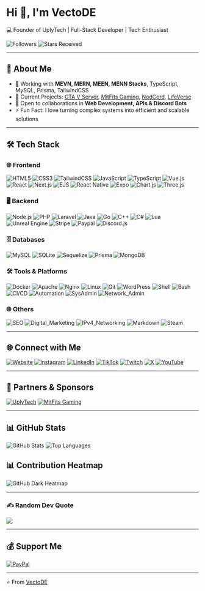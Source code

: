 # Hi 👋, I'm VectoDE

💻 Founder of UplyTech | Full-Stack Developer | Tech Enthusiast

![Followers](https://img.shields.io/github/followers/VectoDE?label=Followers&color=blue) ![Stars Received](https://img.shields.io/github/stars/VectoDE?label=Stars&color=red)

---

## 🚀 About Me
- 🌱 Working with **MEVN, MERN, MEEN, MENN Stacks**, TypeScript, MySQL, Prisma, TailwindCSS  
- 🔭 Current Projects: [GTA V Server](https://github.com/VectoDE/GTA-V-Server), [MitFits Gaming](https://github.com/Mitfits-Gaming), [NodCord](https://github.com/VectoDE/NodCord), [LifeVerse](https://github.com/VectoDE/LifeVerse)  
- 👯 Open to collaborations in **Web Development, APIs & Discord Bots**  
- ⚡ Fun Fact: I love turning complex systems into efficient and scalable solutions  

---

## 🛠️ Tech Stack

### 🌐 Frontend
![HTML5](https://img.shields.io/badge/-HTML5-E34F26?logo=html5&logoColor=white&style=for-the-badge)
![CSS3](https://img.shields.io/badge/-CSS3-1572B6?logo=css3&logoColor=white&style=for-the-badge)
![TailwindCSS](https://img.shields.io/badge/-TailwindCSS-06B6D4?logo=tailwind-css&logoColor=white&style=for-the-badge)
![JavaScript](https://img.shields.io/badge/-JavaScript-F7DF1E?logo=javascript&logoColor=black&style=for-the-badge)
![TypeScript](https://img.shields.io/badge/-TypeScript-3178C6?logo=typescript&logoColor=white&style=for-the-badge)
![Vue.js](https://img.shields.io/badge/-Vue.js-4FC08D?logo=vue.js&logoColor=white&style=for-the-badge)
![React](https://img.shields.io/badge/-React-61DAFB?logo=react&logoColor=black&style=for-the-badge)
![Next.js](https://img.shields.io/badge/-Next.js-000000?logo=next.js&logoColor=white&style=for-the-badge)
![EJS](https://img.shields.io/badge/-EJS-CF4647?logo=EJS&logoColor=white&style=for-the-badge)
![React Native](https://img.shields.io/badge/-React_Native-61DAFB?logo=react&logoColor=black&style=for-the-badge)
![Expo](https://img.shields.io/badge/-Expo-000020?logo=expo&logoColor=white&style=for-the-badge)
![Chart.js](https://img.shields.io/badge/-Chart.js-FF6384?logo=chart.js&logoColor=white&style=for-the-badge)
![Three.js](https://img.shields.io/badge/-Three.js-000000?logo=three.js&logoColor=white&style=for-the-badge)

### 🖥️ Backend
![Node.js](https://img.shields.io/badge/-Node.js-339933?logo=node.js&logoColor=white&style=for-the-badge)
![PHP](https://img.shields.io/badge/-PHP-777BB4?logo=php&logoColor=white&style=for-the-badge)
![Laravel](https://img.shields.io/badge/-Laravel-FF2D20?logo=laravel&logoColor=white&style=for-the-badge)
![Java](https://img.shields.io/badge/-Java-007396?logo=java&logoColor=white&style=for-the-badge)
![Go](https://img.shields.io/badge/-Go-00ADD8?logo=go&logoColor=white&style=for-the-badge)
![C++](https://img.shields.io/badge/-C++-00599C?logo=c%2B%2B&logoColor=white&style=for-the-badge)
![C#](https://img.shields.io/badge/-C%23-239120?logo=c%23&logoColor=white&style=for-the-badge)
![Lua](https://img.shields.io/badge/-Lua-2C2D72?logo=lua&logoColor=white&style=for-the-badge)
![Unreal Engine](https://img.shields.io/badge/-Unreal_Engine-0E1128?logo=unreal-engine&logoColor=white&style=for-the-badge)
![Stripe](https://img.shields.io/badge/-Stripe-635BFF?logo=stripe&logoColor=white&style=for-the-badge)
![Paypal](https://img.shields.io/badge/-PayPal-003087?logo=paypal&logoColor=white&style=for-the-badge)
![Discord.js](https://img.shields.io/badge/-Discord.js-7289DA?logo=discord&logoColor=white&style=for-the-badge)

### 🗄️ Databases
![MySQL](https://img.shields.io/badge/-MySQL-4479A1?logo=mysql&logoColor=white&style=for-the-badge)
![SQLite](https://img.shields.io/badge/-SQLite-003B57?logo=sqlite&logoColor=white&style=for-the-badge)
![Sequelize](https://img.shields.io/badge/-Sequelize-52B0E7?logo=sequelize&logoColor=white&style=for-the-badge)
![Prisma](https://img.shields.io/badge/-Prisma-2D3748?logo=prisma&logoColor=white&style=for-the-badge)
![MongoDB](https://img.shields.io/badge/-MongoDB-47A248?logo=mongodb&logoColor=white&style=for-the-badge)

### 🛠️ Tools & Platforms
![Docker](https://img.shields.io/badge/-Docker-2496ED?logo=docker&logoColor=white&style=for-the-badge)
![Apache](https://img.shields.io/badge/-Apache-F05123?logo=apache&logoColor=white&style=for-the-badge)
![Nginx](https://img.shields.io/badge/-Nginx-009639?logo=nginx&logoColor=white&style=for-the-badge)
![Linux](https://img.shields.io/badge/-Linux-FCC624?logo=linux&logoColor=black&style=for-the-badge)
![Git](https://img.shields.io/badge/-Git-F05032?logo=git&logoColor=white&style=for-the-badge)
![WordPress](https://img.shields.io/badge/-WordPress-21759B?logo=wordpress&logoColor=white&style=for-the-badge)
![Shell](https://img.shields.io/badge/-Shell-121011?logo=powershell&logoColor=white&style=for-the-badge)
![Bash](https://img.shields.io/badge/-Bash-4EAA25?logo=gnu-bash&logoColor=white&style=for-the-badge)
![CI/CD](https://img.shields.io/badge/-CI/CD-0A0A0A?logo=github-actions&logoColor=white&style=for-the-badge)
![Automation](https://img.shields.io/badge/-Automation-FFAA00?logo=jenkins&logoColor=white&style=for-the-badge)
![SysAdmin](https://img.shields.io/badge/-SysAdmin-FF6F61?logo=linux&logoColor=white&style=for-the-badge)
![Network_Admin](https://img.shields.io/badge/-Network_Admin-0078D6?logo=cisco&logoColor=white&style=for-the-badge)

### 🌐 Others
![SEO](https://img.shields.io/badge/-SEO-FF6C37?logo=google&logoColor=white&style=for-the-badge)
![Digital_Marketing](https://img.shields.io/badge/-Digital_Marketing-FF4500?logo=hubspot&logoColor=white&style=for-the-badge)
![IPv4_Networking](https://img.shields.io/badge/-IPv4_Networking-1E90FF?logo=cisco&logoColor=white&style=for-the-badge)
![Markdown](https://img.shields.io/badge/-Markdown-000000?logo=markdown&logoColor=white&style=for-the-badge)
![Steam](https://img.shields.io/badge/-Steam-000000?logo=steam&logoColor=white&style=for-the-badge)

---

## 🌐 Connect with Me
[![Website](https://img.shields.io/badge/Website-000000?style=for-the-badge&logo=google-chrome&logoColor=white)](https://www.uplytech.de)
[![Instagram](https://img.shields.io/badge/Instagram-E1306C?style=for-the-badge&logo=instagram&logoColor=white)](https://www.instagram.com/vecto_de)
[![LinkedIn](https://img.shields.io/badge/LinkedIn-0A66C2?style=for-the-badge&logo=linkedin&logoColor=white)]([https://linkedin.com/in/vectode](https://www.linkedin.com/in/tim-hauke-b3b24b2b5))
[![TikTok](https://img.shields.io/badge/TikTok-000000?style=for-the-badge&logo=tiktok&logoColor=white)](https://www.tiktok.com/@vectode)
[![Twitch](https://img.shields.io/badge/Twitch-9146FF?style=for-the-badge&logo=twitch&logoColor=white)](https://twitch.tv/vectode)
[![X](https://img.shields.io/badge/X-1DA1F2?style=for-the-badge&logo=x&logoColor=white)](https://www.x.com/@vecto_de)
[![YouTube](https://img.shields.io/badge/YouTube-FF0000?style=for-the-badge&logo=youtube&logoColor=white)](https://www.youtube.com/@vectode)

---

## 🤝 Partners & Sponsors
[![UplyTech](https://img.shields.io/badge/UplyTech-000000?style=for-the-badge&logo=uplytech&logoColor=white)](https://www.uplytech.de) [![MitFits Gaming](https://img.shields.io/badge/MitFits_Gaming-FF4500?style=for-the-badge&logo=gaming&logoColor=white)](https://www.mitfits.de)

---

## 📊 GitHub Stats
![GitHub Stats](https://github-readme-stats.vercel.app/api?username=VectoDE&show_icons=true&theme=radical)
![Top Languages](https://github-readme-stats.vercel.app/api/top-langs/?username=VectoDE&layout=compact&theme=radical)

## 📊 Contribution Heatmap
![GitHub Dark Heatmap](https://ghchart.rshah.org/VectoDE)

---

### ✍️ Random Dev Quote
![](https://quotes-github-readme.vercel.app/api?type=horizontal&theme=radical)

---

## 💰 Support Me
[![PayPal](https://img.shields.io/badge/PayPal-00457C?style=for-the-badge&logo=paypal&logoColor=white)](https://paypal.me/TimHauke99)

---

⭐️ From [VectoDE](https://github.com/VectoDE)
